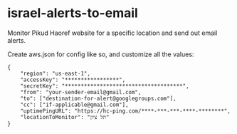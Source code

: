 # israel-alerts-to-email
Monitor Pikud Haoref website for a specific location and send out email alerts.

Create aws.json for config like so, and customize all the values:
```
{
	"region": "us-east-1",
	"accessKey": "*****************",
	"secretKey": "*************************************",
	"from": "your-sender-email@gmail.com",
	"to": ["destination-for-alert@googlegroups.com"],
	"cc": ["if-applicable@gmail.com"],
	"uptimePingURL": "https://hc-ping.com/****-***-***-****-********",
	"locationToMonitor": "תל ציון"
}
```
